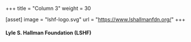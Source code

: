 +++
title = "Column 3"
weight = 30

[asset]
  image = "lshf-logo.svg"
  url = "https://www.lshallmanfdn.org/"
+++

#### Lyle S. Hallman Foundation (LSHF)
